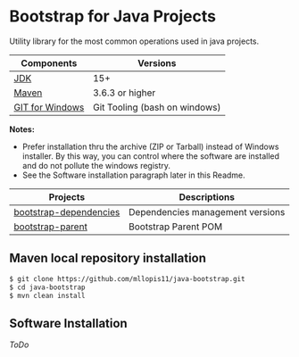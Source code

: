 # Bootstrap for Java Projects

Utility library for the most common operations used in java projects.

Components | Versions
---------- | --------
[JDK](https://adoptopenjdk.net) | 15+
[Maven](https://maven.apache.org) | 3.6.3 or higher
[GIT for Windows](https://gitforwindows.org) | Git Tooling (bash on windows)

**Notes:** 
- Prefer installation thru the archive (ZIP or Tarball) instead of Windows installer. By this way, you can control where the software are installed and do not pollute the windows registry.
- See the Software installation paragraph later in this Readme.

Projects | Descriptions
-------- | ------------
[bootstrap-dependencies](./bootstrap-dependencies) | Dependencies management versions
[bootstrap-parent](./bootstrap-parent) | Bootstrap Parent POM 

## Maven local repository installation

```bash
$ git clone https://github.com/mllopis11/java-bootstrap.git
$ cd java-bootstrap
$ mvn clean install
```

## Software Installation

_ToDo_
